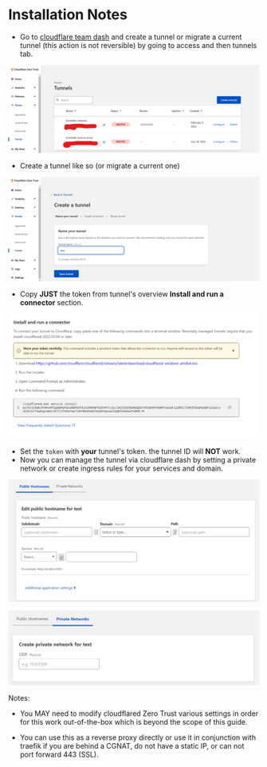 # Installation Notes

- Go to [cloudflare team dash](https://dash.teams.cloudflare.com) and create a tunnel or migrate a current tunnel (this action is not reversible) by going to access and then tunnels tab.

![cf-tunnel-access-tunnel.png](imgs/cf-tunnel-access.png)

- Create a tunnel like so (or migrate a current one)

![cf-tunnel-tunnel-create.png](imgs/cf-tunnel-create.png)

- Copy **JUST** the token from tunnel's overview **Install and run a connector** section.

![cf-tunnel-token.png](imgs/cf-tunnel-token.png)

- Set the `token` with **your** tunnel's token. the tunnel ID will **NOT** work.
- Now you can manage the tunnel via cloudflare dash by setting a private network or create ingress rules for your services and domain.

![cf-tunnel-hostname](imgs/cf-tunnel-hostname.png)

![cf-tunnel-priv-network](imgs/cf-tunnel-priv-network.png)

Notes:

- You MAY need to modify cloudflared Zero Trust various settings in order for this work out-of-the-box which is beyond the scope of this guide.

- You can use this as a reverse proxy directly or use it in conjunction with traefik if you are behind a CGNAT, do not have a static IP, or can not port forward 443 (SSL).
